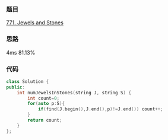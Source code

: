### 题目
[771. Jewels and Stones](https://leetcode-cn.com/problems/jewels-and-stones/submissions/)
### 思路
4ms 81.13%

### 代码
```c++
class Solution {
public:
    int numJewelsInStones(string J, string S) {
        int count=0;
        for(auto p:S){
            if(find(J.begin(),J.end(),p)!=J.end()) count++;
        }
        return count;
    }
};
```
